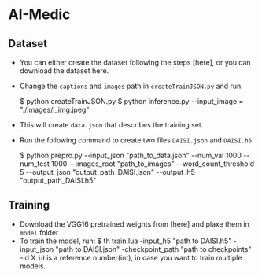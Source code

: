 # AI-Medic


## Dataset
- You can either create the dataset following the steps [here], or you can download the dataset here.
- Change the `captions` and `images` path in `createTrainJSON.py` and run:
    
    $ python createTrainJSON.py
    $ python inference.py --input_image = "./images/i_img.jpeg"
    
- This will create `data.json`  that describes the training set.
- Run the following command to create two files `DAISI.json` and `DAISI.h5`

    $ python prepro.py --input_json "path_to_data.json" --num_val 1000 --num_test 1000 --images_root "path_to_images" --word_count_threshold 5 --output_json "output_path_DAISI.json" --output_h5 "output_path_DAISI.h5"

## Training
- Download the VGG16 pretrained weights from [here] and plaxe them in `model` folder
- To train the model, run:
   $ th train.lua -input_h5 "path to DAISI.h5" -input_json "path to DAISI.json" -checkpoint_path "path to checkpoints" -id X
`id` is a reference number(int), in case you want to train multiple models.
